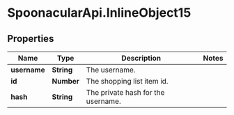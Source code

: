 # SpoonacularApi.InlineObject15

## Properties

Name | Type | Description | Notes
------------ | ------------- | ------------- | -------------
**username** | **String** | The username. | 
**id** | **Number** | The shopping list item id. | 
**hash** | **String** | The private hash for the username. | 


